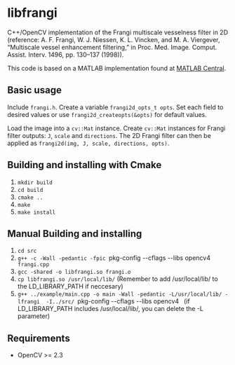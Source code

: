 libfrangi
=========

C++/OpenCV implementation of the Frangi multiscale vesselness filter in 2D (reference:
A. F. Frangi, W. J. Niessen, K. L. Vincken, and M. A. Viergever, “Multiscale vessel enhancement filtering,”
in Proc. Med. Image. Comput. Assist. Interv. 1496, pp. 130–137 (1998)).

This code is based on a MATLAB implementation found at [MATLAB Central](http://www.mathworks.com/matlabcentral/fileexchange/24409-hessian-based-frangi-vesselness-filter). 

Basic usage
-----------

Include `frangi.h`. Create a variable `frangi2d_opts_t opts`. Set each field
to desired values or use `frangi2d_createopts(&opts)` for default values. 

Load the image into a `cv::Mat` instance. Create `cv::Mat` instances
for Frangi filter outputs: `J`, `scale` and `directions`. The 2D Frangi
filter can then be applied as `frangi2d(img, J, scale, directions, opts)`.

Building and installing with Cmake
-----------------------

1. `mkdir build`
2. `cd build`
3. `cmake ..`
4. `make`
5. `make install`

Manual Building and installing
----------------------------

1. `cd src`
2. `g++ -c -Wall -pedantic -fpic `pkg-config --cflags --libs opencv4` frangi.cpp`
3. `gcc -shared -o libfrangi.so frangi.o`
4. `cp libfrangi.so /usr/local/lib/`  (Remember to add /usr/local/lib/ to the LD_LIBRARY_PATH if neccesary)
5. `g++ ../example/main.cpp -o main -Wall -pedantic -L/usr/local/lib/ -lfrangi  -I../src/ `pkg-config --cflags --libs opencv4` ` (if LD_LIBRARY_PATH includes /usr/local/lib/, you can delete the -L parameter)

Requirements
------------

* OpenCV >= 2.3
